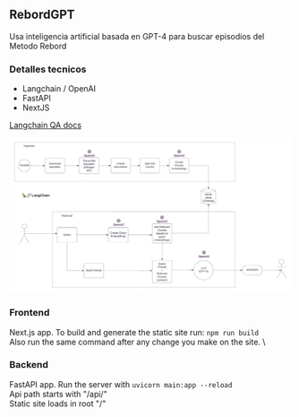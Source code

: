 ## RebordGPT

Usa inteligencia artificial basada en GPT-4 para buscar episodios del Metodo Rebord

### Detalles tecnicos
* Langchain / OpenAI
* FastAPI
* NextJS

[Langchain QA docs](https://python.langchain.com/docs/use_cases/question_answering/)

![My Image](images/architecture_v2.png)


### Frontend
Next.js app. To build and generate the static site run: `npm run build` \
Also run the same command after any change you make on the site.
\
### Backend

FastAPI app. Run the server with `uvicorn main:app --reload` \
Api path starts with "/api/" \
Static site loads in root "/"

